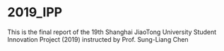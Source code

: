# 2019_IPP
This is the final report of the 19th Shanghai JiaoTong University Student Innovation Project (2019) instructed by Prof. Sung-Liang Chen
